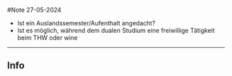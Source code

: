 #Note
27-05-2024

- Ist ein Auslandssemester/Aufenthalt angedacht?
- Ist es möglich, während dem dualen Studium eine freiwillige Tätigkeit beim THW oder wine




---
## Info
